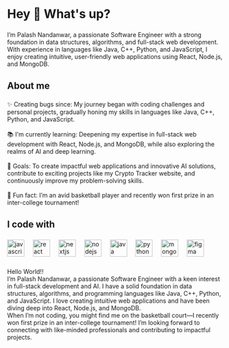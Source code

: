 <h1 align="left">Hey 👋 What's up?</h1>

###

<p align="left">I’m Palash Nandanwar, a passionate Software Engineer with a strong foundation in data structures, algorithms, and full-stack web development. With experience in languages like Java, C++, Python, and JavaScript, I enjoy creating intuitive, user-friendly web applications using React, Node.js, and MongoDB.</p>

###

<h2 align="left">About me</h2>

###

<p align="left">✨ Creating bugs since: My journey began with coding challenges and personal projects, gradually honing my skills in languages like Java, C++, Python, and JavaScript.<br><br>📚 I'm currently learning: Deepening my expertise in full-stack web development with React, Node.js, and MongoDB, while also exploring the realms of AI and deep learning.<br><br>🎯 Goals: To create impactful web applications and innovative AI solutions, contribute to exciting projects like my Crypto Tracker website, and continuously improve my problem-solving skills.<br><br>🎲 Fun fact: I’m an avid basketball player and recently won first prize in an inter-college tournament!</p>

###

<h2 align="left">I code with</h2>

###

<div align="left">
  <img src="https://cdn.jsdelivr.net/gh/devicons/devicon/icons/javascript/javascript-original.svg" height="40" alt="javascript logo"  />
  <img width="12" />
  <img src="https://cdn.jsdelivr.net/gh/devicons/devicon/icons/react/react-original.svg" height="40" alt="react logo"  />
  <img width="12" />
  <img src="https://cdn.jsdelivr.net/gh/devicons/devicon/icons/nextjs/nextjs-original.svg" height="40" alt="nextjs logo"  />
  <img width="12" />
  <img src="https://cdn.jsdelivr.net/gh/devicons/devicon/icons/nodejs/nodejs-original.svg" height="40" alt="nodejs logo"  />
  <img width="12" />
  <img src="https://cdn.jsdelivr.net/gh/devicons/devicon/icons/java/java-original.svg" height="40" alt="java logo"  />
  <img width="12" />
  <img src="https://cdn.jsdelivr.net/gh/devicons/devicon/icons/python/python-original.svg" height="40" alt="python logo"  />
  <img width="12" />
  <img src="https://cdn.jsdelivr.net/gh/devicons/devicon/icons/mongodb/mongodb-original.svg" height="40" alt="mongodb logo"  />
  <img width="12" />
  <img src="https://cdn.jsdelivr.net/gh/devicons/devicon/icons/figma/figma-original.svg" height="40" alt="figma logo"  />
</div>

###

<p align="left">Hello World!!<br>I’m Palash Nandanwar, a passionate Software Engineer with a keen interest in full-stack development and AI. I have a solid foundation in data structures, algorithms, and programming languages like Java, C++, Python, and JavaScript. I love creating intuitive web applications and have been diving deep into React, Node.js, and MongoDB.<br>When I’m not coding, you might find me on the basketball court—I recently won first prize in an inter-college tournament! I’m looking forward to connecting with like-minded professionals and contributing to impactful projects.</p>

###
